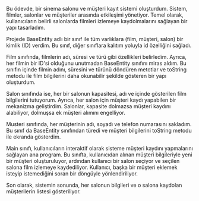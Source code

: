 Bu ödevde, bir sinema salonu ve müşteri kayıt sistemi oluşturdum. Sistem, filmler, salonlar ve müşteriler arasında etkileşimi yönetiyor. Temel olarak, kullanıcıların belirli salonlarda filmleri izlemeye kaydolmalarını sağlayan bir yapı tasarladım.

Projede BaseEntity adlı bir sınıf ile tüm varlıklara (film, müşteri, salon) bir kimlik (ID) verdim. Bu sınıf, diğer sınıflara kalıtım yoluyla id özelliğini sağladı.

Film sınıfında, filmlerin adı, süresi ve türü gibi özellikleri belirledim. Ayrıca, her filmin bir ID'si olduğunu unutmadan BaseEntity sınıfını miras aldım. Bu sınıfın içinde filmin adını, süresini ve türünü döndüren metotlar ve toString metodu ile film bilgilerini daha okunabilir şekilde gösteren bir yapı oluşturdum.

Salon sınıfında ise, her bir salonun kapasitesi, adı ve içinde gösterilen film bilgilerini tutuyorum. Ayrıca, her salon için müşteri kaydı yapabilen bir mekanizma geliştirdim. Salonlar, kapasite dolmazsa müşteri kaydını alabiliyor, dolmuşsa ek müşteri alımını engelliyor.

Musteri sınıfında, her müşterinin adı, soyadı ve telefon numarasını sakladım. Bu sınıf da BaseEntity sınıfından türedi ve müşteri bilgilerini toString metodu ile ekranda gösterdim.

Main sınıfı, kullanıcıların interaktif olarak sisteme müşteri kaydını yapmalarını sağlayan ana program. Bu sınıfta, kullanıcıdan alınan müşteri bilgileriyle yeni bir müşteri oluşturuluyor, ardından kullanıcı bir salon seçiyor ve seçilen salona film izlemeye kaydediliyor. Kullanıcı, başka bir müşteri eklemek isteyip istemediğini soran bir döngüyle yönlendiriliyor.

Son olarak, sistemin sonunda, her salonun bilgileri ve o salona kaydolan müşterilerin listesi gösteriliyor.
